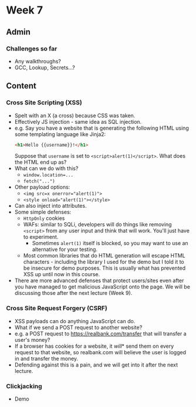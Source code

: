 # Week 7
## Admin
### Challenges so far
* Any walkthroughs?
* GCC, Lookup, Secrets...?

## Content
### Cross Site Scripting (XSS)
* Spelt with an X (a cross) because CSS was taken.
* Effectively JS injection - same idea as SQL injection.
* e.g. Say you have a website that is generating the following HTML using some templating language like Jinja2:
  ```html
  <h1>Hello {{username}}!</h1>
  ```
  Suppose that `username` is set to `<script>alert(1)</script>`. What does the HTML end up as?
* What can we do with this?
  * `window.location=...`
  * `fetch("...")`
* Other payload options:
  * `<img src=x onerror="alert(1)">`
  * `<style onload="alert(1)"></style>`
* Can also inject into attributes.
* Some simple defenses:
  * `HttpOnly` cookies
  * WAFs: similar to SQLi, developers will do things like removing `<script>` from any user input and think that will work. You'll just have to experiment.
    * Sometimes `alert(1)` itself is blocked, so you may want to use an alternative for your testing.
  * Most common libraries that do HTML generation will escape HTML characters - including the library I used for the demo but I told it to be insecure for demo purposes. This is usually what has prevented XSS up until now in this course.
* There are more advanced defenses that protect users/sites even after you have managed to get malicious JavaScript onto the page. We will be discussing those after the next lecture (Week 9).

### Cross Site Request Forgery (CSRF)
* XSS payloads can do anything JavaScript can do.
* What if we send a POST request to another website?
* e.g. a POST request to https://realbank.com/transfer that will transfer a user's money?
* If a browser has cookies for a website, it *will*\* send them on every request to that website, so realbank.com will believe the user is logged in and transfer the money.
* Defending against this is a pain, and we will get into it after the next lecture.

### Clickjacking
* Demo